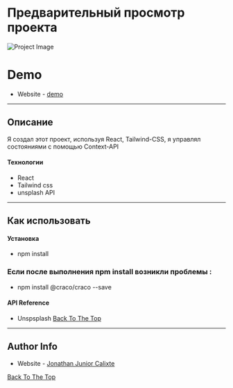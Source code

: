 # Предварительный просмотр проекта

![Project Image](https://user-images.githubusercontent.com/83169565/136811357-32004fbd-2fc9-49e5-8823-c286b4595f60.gif)

# Demo 
- Website - [demo](https://priceless-goldwasser-84af09.netlify.app/)
---

## Описание

Я создал этот проект, используя React, Tailwind-CSS, я управлял состояниями с помощью Context-API 

#### Технологии

- React
- Tailwind css
- unsplash API

---

## Как использовать

#### Установка

- npm install 

### Если после выполнения npm install возникли проблемы :

- npm install @craco/craco --save


#### API Reference

- Unspsplash 
[Back To The Top](#read-me-template)

---



## Author Info


- Website - [Jonathan Junior Calixte](https://jonathanjunior.vercel.app)

[Back To The Top](#read-me-template)
